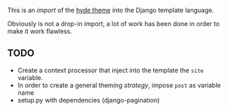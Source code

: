 This is an *import* of the [hyde theme](http://hyde.getpoole.com/) into the Django template language.

Obviously is not a drop-in import, a lot of work has been done in order
to make it work flawless.

## TODO

 - Create a context processor that inject into the template the ``site`` variable.
 - In order to create a general theming *strategy*, impose ``post`` as variable name
 - setup.py with dependencies (django-pagination)